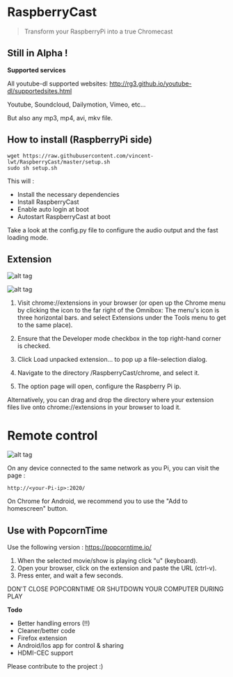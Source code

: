 # RaspberryCast
> Transform your RaspberryPi into a true Chromecast

## Still in Alpha !

**Supported services**

All youtube-dl supported websites: 
http://rg3.github.io/youtube-dl/supportedsites.html

Youtube, Soundcloud, Dailymotion, Vimeo, etc...

But also any mp3, mp4, avi, mkv file.


## How to install (RaspberryPi side)

```
wget https://raw.githubusercontent.com/vincent-lwt/RaspberryCast/master/setup.sh
sudo sh setup.sh
```

This will :
- Install the necessary dependencies
- Install RaspberryCast
- Enable auto login at boot
- Autostart RaspberryCast at boot

Take a look at the config.py file to configure the audio output and the fast loading mode.

## Extension

![alt tag](https://raw.githubusercontent.com/vincent-lwt/RaspberryCast/master/images/extension.png)

![alt tag](https://raw.githubusercontent.com/vincent-lwt/RaspberryCast/master/images/rightclick.png)

1. Visit chrome://extensions in your browser (or open up the Chrome menu by clicking the icon to the far right of the Omnibox:  The menu's icon is three horizontal bars. and select Extensions under the Tools menu to get to the same place).

2. Ensure that the Developer mode checkbox in the top right-hand corner is checked.

3. Click Load unpacked extension… to pop up a file-selection dialog.

4. Navigate to the directory /RaspberryCast/chrome, and select it.

5. The option page will open, configure the Raspberry Pi ip.

Alternatively, you can drag and drop the directory where your extension files live onto chrome://extensions in your browser to load it.

# Remote control

![alt tag](https://raw.githubusercontent.com/vincent-lwt/RaspberryCast/master/images/android.png)

On any device connected to the same network as you Pi, you can visit the page :
```
http://<your-Pi-ip>:2020/
```
On Chrome for Android, we recommend you to use the "Add to homescreen" button.

## Use with PopcornTime

Use the following version : https://popcorntime.io/

1. When the selected movie/show is playing click "u" (keyboard).
2. Open your browser, click on the extension and paste the URL (ctrl-v).
3. Press enter, and wait a few seconds.

DON'T CLOSE POPCORNTIME OR SHUTDOWN YOUR COMPUTER DURING PLAY

**Todo**

- Better handling errors (!!)
- Cleaner/better code
- Firefox extension
- Android/Ios app for control & sharing
- HDMI-CEC support

Please contribute to the project :)

